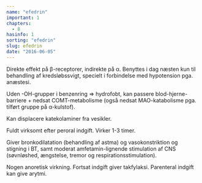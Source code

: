```yaml
---
name: "efedrin"
important: 1
chapters:
  - 8
hasinfo: 1
sorting: "efedrin"
slug: efedrin
date: "2016-06-05"
---
```


Direkte effekt på β-receptorer, indirekte på α. Benyttes i dag næsten kun til
behandling af kredsløbssvigt, specielt i forbindelse med hypotension pga.
anæstesi.

Uden -OH-grupper i benzenring => hydrofobt, kan passere blod-hjerne-barriere +
nedsat COMT-metabolisme (også nedsat MAO-katabolisme pga. tilført gruppe på
α-kulstof).

Kan displacere katekolaminer fra vesikler.

Fuldt virksomt efter peroral indgift. Virker 1-3 timer.

Giver bronkodilatation (behandling af astma) og vasokonstriktion og stigning i
BT, samt moderat amfetamin-lignende stimulation af CNS (søvnløshed, ængstelse,
tremor og respirationsstimulation).

Nogen anoretisk virkning. Fortsat indgift giver takfylaksi. Parenteral indgift
kan give arytmi.
